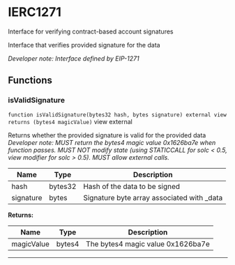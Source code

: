 

# IERC1271


Interface for verifying contract-based account signatures

Interface that verifies provided signature for the data

*Developer note: Interface defined by EIP-1271*




## Functions
### isValidSignature


`function isValidSignature(bytes32 hash, bytes signature) external view returns (bytes4 magicValue)` view external

Returns whether the provided signature is valid for the provided data
*Developer note: MUST return the bytes4 magic value 0x1626ba7e when function passes.
MUST NOT modify state (using STATICCALL for solc &lt; 0.5, view modifier for solc &gt; 0.5).
MUST allow external calls.*



| Name | Type | Description |
| ---- | ---- | ----------- |
| hash | bytes32 | Hash of the data to be signed |
| signature | bytes | Signature byte array associated with _data |

**Returns:**

| Name | Type | Description |
| ---- | ---- | ----------- |
| magicValue | bytes4 | The bytes4 magic value 0x1626ba7e |





---

